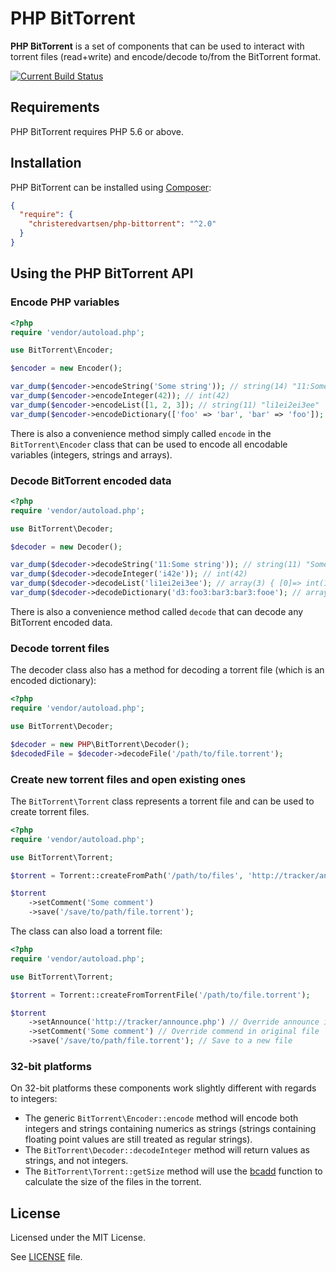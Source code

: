 # PHP BitTorrent
**PHP BitTorrent** is a set of components that can be used to interact with torrent files (read+write) and encode/decode to/from the BitTorrent format.

[![Current Build Status](https://secure.travis-ci.org/christeredvartsen/php-bittorrent.png)](http://travis-ci.org/christeredvartsen/php-bittorrent)

## Requirements
PHP BitTorrent requires PHP 5.6 or above.

## Installation
PHP BitTorrent can be installed using [Composer](https://getcomposer.org):

```json
{
  "require": {
    "christeredvartsen/php-bittorrent": "^2.0"
  }
}
```

## Using the PHP BitTorrent API
### Encode PHP variables

```php
<?php
require 'vendor/autoload.php';

use BitTorrent\Encoder;

$encoder = new Encoder();

var_dump($encoder->encodeString('Some string')); // string(14) "11:Some string"
var_dump($encoder->encodeInteger(42)); // int(42)
var_dump($encoder->encodeList([1, 2, 3]); // string(11) "li1ei2ei3ee"
var_dump($encoder->encodeDictionary(['foo' => 'bar', 'bar' => 'foo']); // string(22) "d3:foo3:bar3:bar3:fooe"
```

There is also a convenience method simply called `encode` in the `BitTorrent\Encoder` class that can be used to encode all encodable variables (integers, strings and arrays).

### Decode BitTorrent encoded data

```php
<?php
require 'vendor/autoload.php';

use BitTorrent\Decoder;

$decoder = new Decoder();

var_dump($decoder->decodeString('11:Some string')); // string(11) "Some string"
var_dump($decoder->decodeInteger('i42e')); // int(42)
var_dump($decoder->decodeList('li1ei2ei3ee'); // array(3) { [0]=> int(1) [1]=> int(2) [2]=> int(3) }
var_dump($decoder->decodeDictionary('d3:foo3:bar3:bar3:fooe'); // array(2) { ["foo"]=> string(3) "bar" ["bar"]=> string(3) "foo" }
```

There is also a convenience method called `decode` that can decode any BitTorrent encoded data.

### Decode torrent files

The decoder class also has a method for decoding a torrent file (which is an encoded dictionary):

```php
<?php
require 'vendor/autoload.php';

use BitTorrent\Decoder;

$decoder = new PHP\BitTorrent\Decoder();
$decodedFile = $decoder->decodeFile('/path/to/file.torrent');
```

### Create new torrent files and open existing ones

The `BitTorrent\Torrent` class represents a torrent file and can be used to create torrent files.

```php
<?php
require 'vendor/autoload.php';

use BitTorrent\Torrent;

$torrent = Torrent::createFromPath('/path/to/files', 'http://tracker/announce.php');

$torrent
    ->setComment('Some comment')
    ->save('/save/to/path/file.torrent');
```

The class can also load a torrent file:

```php
<?php
require 'vendor/autoload.php';

use BitTorrent\Torrent;

$torrent = Torrent::createFromTorrentFile('/path/to/file.torrent');

$torrent
    ->setAnnounce('http://tracker/announce.php') // Override announce in original file
    ->setComment('Some comment') // Override commend in original file
    ->save('/save/to/path/file.torrent'); // Save to a new file
```

### 32-bit platforms

On 32-bit platforms these components work slightly different with regards to integers:

* The generic `BitTorrent\Encoder::encode` method will encode both integers and strings containing numerics as strings (strings containing floating point values are still treated as regular strings).
* The `BitTorrent\Decoder::decodeInteger` method will return values as strings, and not integers.
* The `BitTorrent\Torrent::getSize` method will use the [bcadd](http://no2.php.net/manual/en/function.bcadd.php) function to calculate the size of the files in the torrent.

## License
Licensed under the MIT License.

See [LICENSE](LICENSE) file.
